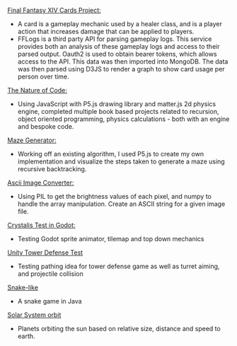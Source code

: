 <a href = "https://github.com/UnknownStranger/CardsProject">Final Fantasy XIV Cards Project:</a>
  <ul>
    <li>A card is a gameplay mechanic used by a healer class, and is a player action that increases damage that can be applied to players.
    <li>FFLogs is a third party API for parsing gameplay logs. This service provides both an analysis of these gameplay logs and access to their parsed output. Oauth2 is used to obtain bearer tokens, which allows access to the API. This data was then imported into MongoDB. The data was then parsed using D3JS to render a graph to show card usage per person over time.
  </ul>

<a href = "https://github.com/UnknownStranger/TheNatureOfCode">The Nature of Code:</a>
  <ul>
    <li>Using JavaScript with P5.js drawing library and matter.js 2d physics engine, completed multiple book based projects related to recursion, object oriented programming, physics calculations - both with an engine and bespoke code.
  </ul>

<a href = "https://github.com/UnknownStranger/MazeGen">Maze Generator:</a>
  <ul>
    <li>Working off an existing algorithm, I used P5.js to create my own implementation and visualize the steps taken to generate a maze using recursive backtracking.
  </ul>
  
<a href = "https://github.com/UnknownStranger/AsciiConversion">Ascii Image Converter:</a>
  <ul>
    <li>Using PIL to get the brightness values of each pixel, and numpy to handle the array manipulation. Create an ASCII string for a given image file.
  </ul>
 
<a href = "https://github.com/UnknownStranger/GodotCrystalisTest">Crystalis Test in Godot:</a>
  <ul>
    <li> Testing Godot sprite animator, tilemap and top down mechanics
  </ul>
<a href = "https://github.com/UnknownStranger/UnityTowerDefenseTest">Unity Tower Defense Test</a>
  <ul>
    <li> Testing pathing idea for tower defense game as well as turret aiming, and projectile collision
  </ul>
  
<a href = "https://github.com/UnknownStranger/DodgyEater">Snake-like</a>
  <ul>
    <li>A snake game in Java
  </ul>
  
<a href = "https://github.com/UnknownStranger/SolarSystem">Solar System orbit</a>
  <ul>
    <li>Planets orbiting the sun based on relative size, distance and speed to earth.
  </ul>
